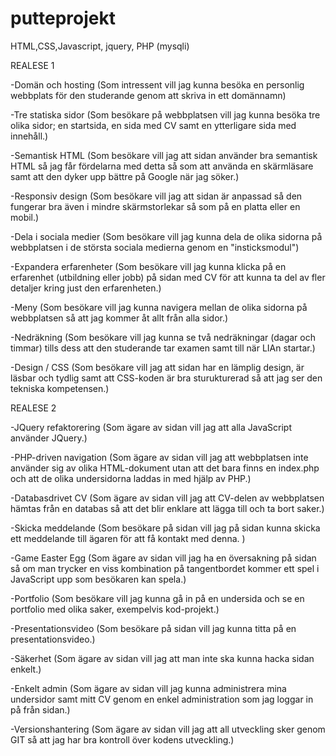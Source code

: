 # putteprojekt

HTML,CSS,Javascript, jquery, PHP (mysqli)

REALESE 1

-Domän och hosting (Som intressent vill jag kunna besöka en personlig webbplats för den studerande genom att skriva in ett domännamn)

-Tre statiska sidor (Som besökare på webbplatsen vill jag kunna besöka tre olika sidor; en startsida, en sida med CV samt en ytterligare sida med innehåll.)

-Semantisk HTML (Som besökare vill jag att sidan använder bra semantisk HTML så jag får fördelarna med detta så som att använda en skärmläsare samt att den dyker upp bättre på Google när jag söker.)

-Responsiv design (Som besökare vill jag att sidan är anpassad så den fungerar bra även i mindre skärmstorlekar så som på en platta eller en mobil.)

-Dela i sociala medier (Som besökare vill jag kunna dela de olika sidorna på webbplatsen i de största sociala medierna genom en "insticksmodul")

-Expandera erfarenheter (Som besökare vill jag kunna klicka på en erfarenhet (utbildning eller jobb) på sidan med CV för att kunna ta del av fler detaljer kring just den erfarenheten.)

-Meny (Som besökare vill jag kunna navigera mellan de olika sidorna på webbplatsen så att jag kommer åt allt från alla sidor.)

-Nedräkning (Som besökare vill jag kunna se två nedräkningar (dagar och timmar) tills dess att den studerande tar examen samt till när LIAn startar.)

-Design / CSS (Som besökare vill jag att sidan har en lämplig design, är läsbar och tydlig samt att CSS-koden är bra sturukturerad så att jag ser den tekniska kompetensen.)


REALESE 2

-JQuery refaktorering (Som ägare av sidan vill jag att alla JavaScript använder JQuery.)

-PHP-driven navigation (Som ägare av sidan vill jag att webbplatsen inte använder sig av olika HTML-dokument utan att det bara finns en index.php och att de olika undersidorna laddas in med hjälp av PHP.)

-Databasdrivet CV (Som ägare av sidan vill jag att CV-delen av webbplatsen hämtas från en databas så att det blir enklare att lägga till och ta bort saker.)

-Skicka meddelande (Som besökare på sidan vill jag på sidan kunna skicka ett meddelande till ägaren för att få kontakt med denna. )

-Game Easter Egg (Som ägare av sidan vill jag ha en översakning på sidan så om man trycker en viss kombination på tangentbordet kommer ett spel i JavaScript upp som besökaren kan spela.)

-Portfolio (Som besökare vill jag kunna gå in på en undersida och se en portfolio med olika saker, exempelvis kod-projekt.)

-Presentationsvideo (Som besökare på sidan vill jag kunna titta på en presentationsvideo.)

-Säkerhet (Som ägare av sidan vill jag att man inte ska kunna hacka sidan enkelt.)

-Enkelt admin (Som ägare av sidan vill jag kunna administrera mina undersidor samt mitt CV genom en enkel administration som jag loggar in på från sidan.)

-Versionshantering (Som ägare av sidan vill jag att all utveckling sker genom GIT så att jag har bra kontroll över kodens utveckling.)

